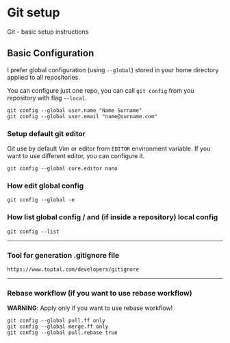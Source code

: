 # Git setup

Git - basic setup instructions

## Basic Configuration

I prefer global configuration (using `--global`) stored in your home directory applied to all repositories.

You can configure just one repo, you can call `git config` from you repository with flag `--local`.

```
git config --global user.name "Name Surname"
git config --global user.email "name@surname.com"
```

### Setup default git editor

Git use by default Vim or editor from `EDITOR` environment variable. If you want to use different editor, you can configure it.

```
git config --global core.editor nano
```

### How edit global config

```
git config --global -e
```

### How list global config / and (if inside a repository) local config

```
git config --list
```

---
### Tool for generation .gitignore file

```
https://www.toptal.com/developers/gitignore
```

---
### Rebase workflow (if you want to use rebase workflow)

**WARNING**: Apply only if you want to use rebase workflow!

```
git config --global pull.ff only
git config --global merge.ff only
git config --global pull.rebase true
```
